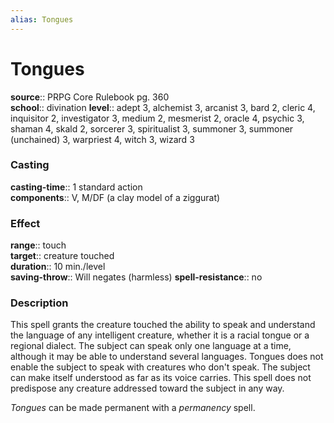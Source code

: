 ```yaml
---
alias: Tongues
---
```


# Tongues 

**source**:: PRPG Core Rulebook pg. 360  
**school**:: divination
**level**:: adept 3, alchemist 3, arcanist 3, bard 2, cleric 4, inquisitor 2, investigator 3, medium 2, mesmerist 2, oracle 4, psychic 3, shaman 4, skald 2, sorcerer 3, spiritualist 3, summoner 3, summoner (unchained) 3, warpriest 4, witch 3, wizard 3

### Casting 

**casting-time**:: 1 standard action  
**components**:: V, M/DF (a clay model of a ziggurat)

### Effect 

**range**:: touch  
**target**:: creature touched  
**duration**:: 10 min./level  
**saving-throw**:: Will negates (harmless)
**spell-resistance**:: no

### Description 

This spell grants the creature touched the ability to speak and understand the language of any intelligent creature, whether it is a racial tongue or a regional dialect. The subject can speak only one language at a time, although it may be able to understand several languages. Tongues does not enable the subject to speak with creatures who don't speak. The subject can make itself understood as far as its voice carries. This spell does not predispose any creature addressed toward the subject in any way.  
  
*Tongues* can be made permanent with a *permanency* spell.

